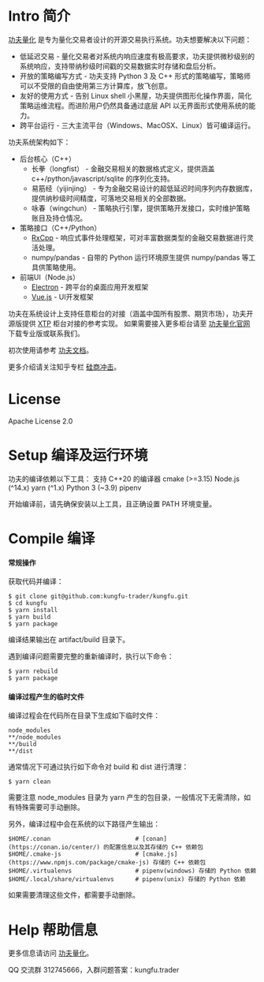 # Intro 简介

[功夫量化](https://www.kungfu-trader.com) 是专为量化交易者设计的开源交易执行系统。功夫想要解决以下问题：
* 低延迟交易 - 量化交易者对系统内响应速度有极高要求，功夫提供微秒级别的系统响应，支持带纳秒级时间戳的交易数据实时存储和盘后分析。
* 开放的策略编写方式 - 功夫支持 Python 3 及 C++ 形式的策略编写，策略师可以不受限的自由使用第三方计算库，放飞创意。
* 友好的使用方式 - 告别 Linux shell 小黑屋，功夫提供图形化操作界面，简化策略运维流程。而进阶用户仍然具备通过底层 API 以无界面形式使用系统的能力。
* 跨平台运行 - 三大主流平台（Windows、MacOSX、Linux）皆可编译运行。

功夫系统架构如下：
* 后台核心（C++）
  * 长拳（longfist） - 金融交易相关的数据格式定义，提供涵盖 c++/python/javascript/sqlite 的序列化支持。
  * 易筋经（yijinjing） - 专为金融交易设计的超低延迟时间序列内存数据库，提供纳秒级时间精度，可落地交易相关的全部数据。
  * 咏春（wingchun） - 策略执行引擎，提供策略开发接口，实时维护策略账目及持仓情况。
* 策略接口（C++/Python）
  * [RxCpp](https://github.com/ReactiveX/RxCpp) - 响应式事件处理框架，可对丰富数据类型的金融交易数据进行灵活处理。
  * numpy/pandas - 自带的 Python 运行环境原生提供 numpy/pandas 等工具供策略使用。
* 前端UI（Node.js）
  * [Electron](https://electronjs.org) - 跨平台的桌面应用开发框架
  * [Vue.js](https://vuejs.org) - UI开发框架

功夫在系统设计上支持任意柜台的对接（涵盖中国所有股票、期货市场），功夫开源版提供 [XTP](https://xtp.zts.com.cn/) 柜台对接的参考实现。
如果需要接入更多柜台请至 [功夫量化官网](https://www.kungfu-trader.com) 下载专业版或联系我们。

初次使用请参考 [功夫文档](https://docs.kungfu-trader.com)。

更多介绍请关注知乎专栏 [硅商冲击](https://zhuanlan.zhihu.com/silicontrader)。

# License

Apache License 2.0

# Setup 编译及运行环境

功夫的编译依赖以下工具：
支持 C++20 的编译器
cmake (>=3.15)
Node.js (^14.x)
yarn (^1.x)
Python 3 (~3.9)
pipenv

开始编译前，请先确保安装以上工具，且正确设置 PATH 环境变量。

# Compile 编译

#### 常规操作

获取代码并编译：
```
$ git clone git@github.com:kungfu-trader/kungfu.git
$ cd kungfu
$ yarn install
$ yarn build
$ yarn package
```

编译结果输出在 artifact/build 目录下。

遇到编译问题需要完整的重新编译时，执行以下命令：
```
$ yarn rebuild
$ yarn package
```

#### 编译过程产生的临时文件

编译过程会在代码所在目录下生成如下临时文件：
```
node_modules
**/node_modules
**/build
**/dist
```

通常情况下可通过执行如下命令对 build 和 dist 进行清理：
```
$ yarn clean
```
需要注意 node_modules 目录为 yarn 产生的包目录，一般情况下无需清除，如有特殊需要可手动删除。

另外，编译过程中会在系统的以下路径产生输出：
```
$HOME/.conan                        # [conan](https://conan.io/center/) 的配置信息以及其存储的 C++ 依赖包
$HOME/.cmake-js                     # [cmake.js](https://www.npmjs.com/package/cmake-js) 存储的 C++ 依赖包
$HOME/.virtualenvs                  # pipenv(windows) 存储的 Python 依赖
$HOME/.local/share/virtualenvs      # pipenv(unix) 存储的 Python 依赖
```
如果需要清理这些文件，都需要手动删除。

# Help 帮助信息

更多信息请访问 [功夫量化](https://www.kungfu-trader.com)。

QQ 交流群 312745666，入群问题答案：kungfu.trader